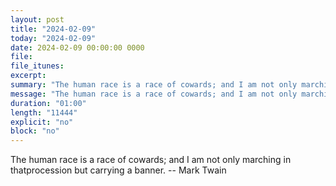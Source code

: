 ```yaml
---
layout: post
title: "2024-02-09"
today: "2024-02-09"
date: 2024-02-09 00:00:00 0000
file:
file_itunes:
excerpt:
summary: "The human race is a race of cowards; and I am not only marching in thatprocession but carrying a banner. -- Mark Twain"
message: "The human race is a race of cowards; and I am not only marching in thatprocession but carrying a banner. -- Mark Twain"
duration: "01:00"
length: "11444"
explicit: "no"
block: "no"
---
```

The human race is a race of cowards; and I am not only marching in thatprocession but carrying a banner. -- Mark Twain

